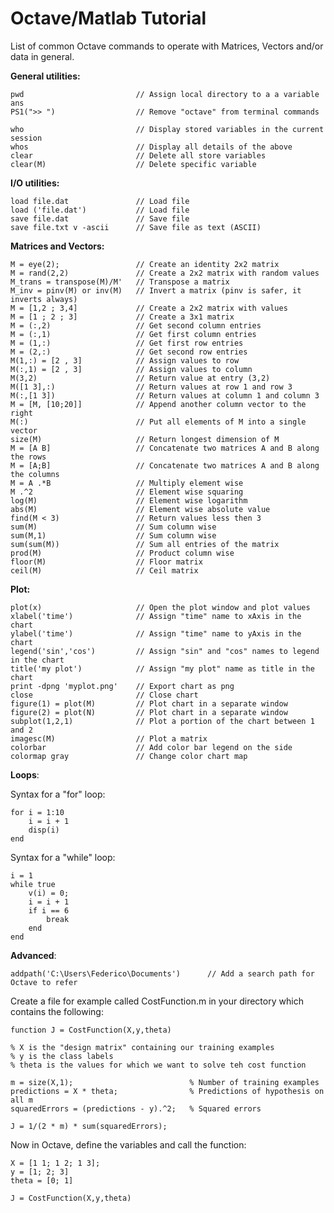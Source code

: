 # Octave/Matlab Tutorial

List of common Octave commands to operate with Matrices, Vectors and/or data in general.

__General utilities:__

	pwd 						// Assign local directory to a a variable ans
	PS1(">> ") 					// Remove "octave" from terminal commands

	who							// Display stored variables in the current session
	whos						// Display all details of the above
	clear 						// Delete all store variables
	clear(M)					// Delete specific variable	

__I/O utilities:__
	
	load file.dat 				// Load file
	load ('file.dat')			// Load file
	save file.dat 				// Save file
	save file.txt v -ascii		// Save file as text (ASCII)

__Matrices and Vectors:__

	M = eye(2); 				// Create an identity 2x2 matrix
	M = rand(2,2) 				// Create a 2x2 matrix with random values
	M_trans = transpose(M)/M'	// Transpose a matrix
	M_inv = pinv(M) or inv(M) 	// Invert a matrix (pinv is safer, it inverts always)
	M = [1,2 ; 3,4] 			// Create a 2x2 matrix with values
	M = [1 ; 2 ; 3] 			// Create a 3x1 matrix 
	M = (:,2) 					// Get second column entries
	M = (:,1) 					// Get first column entries
	M = (1,:) 					// Get first row entries
	M = (2,:) 					// Get second row entries
	M(1,:) = [2 , 3]			// Assign values to row
	M(:,1) = [2 , 3]			// Assign values to column
	M(3,2)						// Return value at entry (3,2)
	M([1 3],:)					// Return values at row 1 and row 3
	M(:,[1 3])					// Return values at column 1 and column 3 
	M = [M, [10;20]]			// Append another column vector to the right
	M(:)						// Put all elements of M into a single vector
	size(M)						// Return longest dimension of M
	M = [A B]					// Concatenate two matrices A and B along the rows
	M = [A;B]					// Concatenate two matrices A and B along the columns
	M = A .*B 					// Multiply element wise
	M .^2						// Element wise squaring
	log(M)						// Element wise logarithm
	abs(M)						// Element wise absolute value
	find(M < 3)					// Return values less then 3
	sum(M)						// Sum column wise
	sum(M,1)					// Sum column wise
	sum(sum(M))					// Sum all entries of the matrix
	prod(M)						// Product column wise
	floor(M)					// Floor matrix
	ceil(M)						// Ceil matrix	

__Plot:__

	plot(x) 					// Open the plot window and plot values
	xlabel('time')				// Assign "time" name to xAxis in the chart
	ylabel('time')				// Assign "time" name to yAxis in the chart
	legend('sin','cos')			// Assign "sin" and "cos" names to legend in the chart
	title('my plot')			// Assign "my plot" name as title in the chart
	print -dpng 'myplot.png'	// Export chart as png
	close						// Close chart
	figure(1) = plot(M)			// Plot chart in a separate window
	figure(2) = plot(N)			// Plot chart in a separate window
	subplot(1,2,1)				// Plot a portion of the chart between 1 and 2
	imagesc(M)					// Plot a matrix
	colorbar					// Add color bar legend on the side
	colormap gray				// Change color chart map

__Loops__:

Syntax for a "for" loop:

	for i = 1:10
		i = i + 1
		disp(i)
	end

Syntax for a "while" loop:

	i = 1
	while true
		v(i) = 0;
		i = i + 1
		if i == 6
			break
		end
	end

__Advanced__:

	addpath('C:\Users\Federico\Documents')		// Add a search path for Octave to refer


Create a file for example called CostFunction.m in your directory which contains the following:

	function J = CostFunction(X,y,theta)

	% X is the "design matrix" containing our training examples
	% y is the class labels
	% theta is the values for which we want to solve teh cost function

	m = size(X,1);							% Number of training examples
	predictions = X * theta;				% Predictions of hypothesis on all m
	squaredErrors = (predictions - y).^2;	% Squared errors 
	
	J = 1/(2 * m) * sum(squaredErrors);

Now in Octave, define the variables and call the function:

	X = [1 1; 1 2; 1 3];
	y = [1; 2; 3]
	theta = [0; 1]
	
	J = CostFunction(X,y,theta)